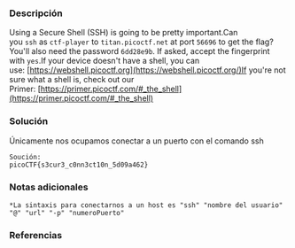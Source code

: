 

### Descripción 
Using a Secure Shell (SSH) is going to be pretty important.Can you `ssh` as `ctf-player` to `titan.picoctf.net` at port `56696` to get the flag?You'll also need the password `6dd28e9b`. If asked, accept the fingerprint with `yes`.If your device doesn't have a shell, you can use: [https://webshell.picoctf.org](https://webshell.picoctf.org/)If you're not sure what a shell is, check out our Primer: [https://primer.picoctf.com/#_the_shell](https://primer.picoctf.com/#_the_shell)
### Solución
Únicamente nos ocupamos conectar a un puerto con el comando ssh 

	Soución: 
	picoCTF{s3cur3_c0nn3ct10n_5d09a462}
### Notas adicionales
	*La sintaxis para conectarnos a un host es "ssh" "nombre del usuario" "@" "url" "-p" "numeroPuerto"

### Referencias 


